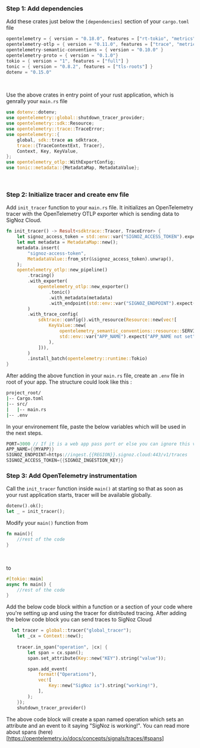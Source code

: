 &nbsp;

### Step 1: Add dependencies
Add these crates just below the `[dependencies]` section of your `cargo.toml` file

```rust
opentelemetry = { version = "0.18.0", features = ["rt-tokio", "metrics", "trace"] }
opentelemetry-otlp = { version = "0.11.0", features = ["trace", "metrics"] }
opentelemetry-semantic-conventions = { version = "0.10.0" }
opentelemetry-proto = { version = "0.1.0"}
tokio = { version = "1", features = ["full"] }
tonic = { version = "0.8.2", features = ["tls-roots"] }
dotenv = "0.15.0"
```
&nbsp;

Use the above crates in entry point of your rust application, which is genrally your `main.rs` file 

```rust
use dotenv::dotenv;
use opentelemetry::global::shutdown_tracer_provider;
use opentelemetry::sdk::Resource;
use opentelemetry::trace::TraceError;
use opentelemetry::{
    global, sdk::trace as sdktrace,
    trace::{TraceContextExt, Tracer},
    Context, Key, KeyValue,
};
use opentelemetry_otlp::WithExportConfig;
use tonic::metadata::{MetadataMap, MetadataValue};
```
&nbsp;

### Step 2: Initialize tracer and create env file
Add `init_tracer` function to your `main.rs` file. It initializes an OpenTelemetry tracer with the OpenTelemetry OTLP exporter which is sending data to SigNoz Cloud.

```rust
fn init_tracer() -> Result<sdktrace::Tracer, TraceError> {
    let signoz_access_token = std::env::var("SIGNOZ_ACCESS_TOKEN").expect("SIGNOZ_ACCESS_TOKEN not set");
    let mut metadata = MetadataMap::new();
    metadata.insert(
        "signoz-access-token",
        MetadataValue::from_str(&signoz_access_token).unwrap(),
    );
    opentelemetry_otlp::new_pipeline()
        .tracing()
        .with_exporter(
            opentelemetry_otlp::new_exporter()
                .tonic()
                .with_metadata(metadata)
                .with_endpoint(std::env::var("SIGNOZ_ENDPOINT").expect("SIGNOZ_ENDPOINT not set")),
        )
        .with_trace_config(
            sdktrace::config().with_resource(Resource::new(vec![
                KeyValue::new(
                    opentelemetry_semantic_conventions::resource::SERVICE_NAME,
                    std::env::var("APP_NAME").expect("APP_NAME not set"),
                ),
            ])),
        )
        .install_batch(opentelemetry::runtime::Tokio)
}
```

After adding the above function in your `main.rs` file, create an `.env` file in root of your app. The structure could look like this :

```bash
project_root/
|-- Cargo.toml
|-- src/
|   |-- main.rs
|-- .env
```

In your environement file, paste the below variables which will be used in the next steps.

```rust
PORT=3000 // If it is a web app pass port or else you can ignore this variable
APP_NAME={{MYAPP}}
SIGNOZ_ENDPOINT=https://ingest.{{REGION}}.signoz.cloud:443/v1/traces
SIGNOZ_ACCESS_TOKEN={{SIGNOZ_INGESTION_KEY}}
```

### Step 3: Add OpenTelemetry instrumentation


Call the `init_tracer` function inside `main()` at starting so that as soon as your rust application starts, tracer will be available globally.

```rust
dotenv().ok();
let _ = init_tracer();
```

Modify your `main()` function from

```rust
fn main(){
    //rest of the code
}
```

&nbsp;

to

```rust
#[tokio::main]
async fn main() {
    //rest of the code
}
```

Add the below code block within a function or a section of your code where you're setting up and using the tracer for distributed tracing. After adding the below code block you can send traces to SigNoz Cloud

```rust
  let tracer = global::tracer("global_tracer");
    let _cx = Context::new();
  
    tracer.in_span("operation", |cx| {
        let span = cx.span();
        span.set_attribute(Key::new("KEY").string("value"));

        span.add_event(
            format!("Operations"),
            vec![
                Key::new("SigNoz is").string("working!"),
            ],
        );
    });
    shutdown_tracer_provider()
```

The above code block will create a span named operation which sets an attribute and an event to it saying "SigNoz is working!". You can read more about spans (here)[https://opentelemetry.io/docs/concepts/signals/traces/#spans]
